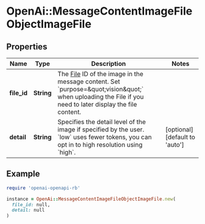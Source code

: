 # OpenAi::MessageContentImageFileObjectImageFile

## Properties

| Name | Type | Description | Notes |
| ---- | ---- | ----------- | ----- |
| **file_id** | **String** | The [File](/docs/api-reference/files) ID of the image in the message content. Set &#x60;purpose&#x3D;\&quot;vision\&quot;&#x60; when uploading the File if you need to later display the file content. |  |
| **detail** | **String** | Specifies the detail level of the image if specified by the user. &#x60;low&#x60; uses fewer tokens, you can opt in to high resolution using &#x60;high&#x60;. | [optional][default to &#39;auto&#39;] |

## Example

```ruby
require 'openai-openapi-rb'

instance = OpenAi::MessageContentImageFileObjectImageFile.new(
  file_id: null,
  detail: null
)
```

